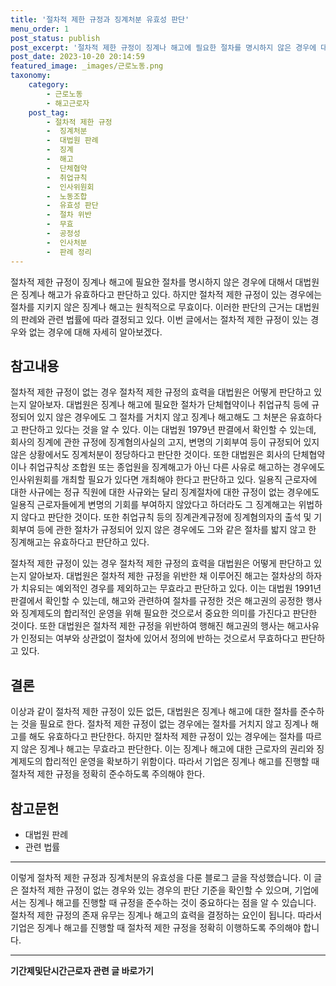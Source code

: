 ```yaml
---
title: '절차적 제한 규정과 징계처분 유효성 판단'
menu_order: 1
post_status: publish
post_excerpt: '절차적 제한 규정이 징계나 해고에 필요한 절차를 명시하지 않은 경우에 대해서 대법원은 징계나 해고가 유효하다고 판단하고 있다. 하지만 절차적 제한 규정이 있는 경우에는 절차를 지키지 않은 징계나 해고는 원칙적으로 무효이다. 이러한 판단의 근거는 대법원의 판례와 관련 법률에 따라 결정되고 있다. 이번 글에서는 절차적 제한 규정이 있는 경우와 없는 경우에 대해 자세히 알아보겠다.'
post_date: 2023-10-20 20:14:59
featured_image: _images/근로노동.png
taxonomy:
    category:
        - 근로노동
        - 해고근로자
    post_tag:
        - 절차적 제한 규정
        -  징계처분
        -  대법원 판례
        -  징계
        -  해고
        -  단체협약
        -  취업규칙
        -  인사위원회
        -  노동조합
        -  유효성 판단
        -  절차 위반
        -  무효
        -  공정성
        -  인사처분
        -  판례 정리
---
```




절차적 제한 규정이 징계나 해고에 필요한 절차를 명시하지 않은 경우에 대해서 대법원은 징계나 해고가 유효하다고 판단하고 있다. 하지만 절차적 제한 규정이 있는 경우에는 절차를 지키지 않은 징계나 해고는 원칙적으로 무효이다. 이러한 판단의 근거는 대법원의 판례와 관련 법률에 따라 결정되고 있다. 이번 글에서는 절차적 제한 규정이 있는 경우와 없는 경우에 대해 자세히 알아보겠다.

## 참고내용

절차적 제한 규정이 없는 경우 절차적 제한 규정의 효력을 대법원은 어떻게 판단하고 있는지 알아보자. 대법원은 징계나 해고에 필요한 절차가 단체협약이나 취업규칙 등에 규정되어 있지 않은 경우에도 그 절차를 거치지 않고 징계나 해고해도 그 처분은 유효하다고 판단하고 있다는 것을 알 수 있다. 이는 대법원 1979년 판결에서 확인할 수 있는데, 회사의 징계에 관한 규정에 징계혐의사실의 고지, 변명의 기회부여 등이 규정되어 있지 않은 상황에서도 징계처분이 정당하다고 판단한 것이다. 또한 대법원은 회사의 단체협약이나 취업규칙상 조합원 또는 종업원을 징계해고가 아닌 다른 사유로 해고하는 경우에도 인사위원회를 개최할 필요가 있다면 개최해야 한다고 판단하고 있다. 일용직 근로자에 대한 사규에는 정규 직원에 대한 사규와는 달리 징계절차에 대한 규정이 없는 경우에도 일용직 근로자들에게 변명의 기회를 부여하지 않았다고 하더라도 그 징계해고는 위법하지 않다고 판단한 것이다. 또한 취업규칙 등의 징계관계규정에 징계혐의자의 출석 및 기회부여 등에 관한 절차가 규정되어 있지 않은 경우에도 그와 같은 절차를 밟지 않고 한 징계해고는 유효하다고 판단하고 있다.

절차적 제한 규정이 있는 경우 절차적 제한 규정의 효력을 대법원은 어떻게 판단하고 있는지 알아보자. 대법원은 절차적 제한 규정을 위반한 채 이루어진 해고는 절차상의 하자가 치유되는 예외적인 경우를 제외하고는 무효라고 판단하고 있다. 이는 대법원 1991년 판결에서 확인할 수 있는데, 해고와 관련하여 절차를 규정한 것은 해고권의 공정한 행사와 징계제도의 합리적인 운영을 위해 필요한 것으로서 중요한 의미를 가진다고 판단한 것이다. 또한 대법원은 절차적 제한 규정을 위반하여 행해진 해고권의 행사는 해고사유가 인정되는 여부와 상관없이 절차에 있어서 정의에 반하는 것으로서 무효하다고 판단하고 있다.

## 결론

이상과 같이 절차적 제한 규정이 있든 없든, 대법원은 징계나 해고에 대한 절차를 준수하는 것을 필요로 한다. 절차적 제한 규정이 없는 경우에는 절차를 거치지 않고 징계나 해고를 해도 유효하다고 판단한다. 하지만 절차적 제한 규정이 있는 경우에는 절차를 따르지 않은 징계나 해고는 무효라고 판단한다. 이는 징계나 해고에 대한 근로자의 권리와 징계제도의 합리적인 운영을 확보하기 위함이다. 따라서 기업은 징계나 해고를 진행할 때 절차적 제한 규정을 정확히 준수하도록 주의해야 한다.

## 참고문헌

- 대법원 판례
- 관련 법률

------
이렇게 절차적 제한 규정과 징계처분의 유효성을 다룬 블로그 글을 작성했습니다. 이 글은 절차적 제한 규정이 없는 경우와 있는 경우의 판단 기준을 확인할 수 있으며, 기업에서는 징계나 해고를 진행할 때 규정을 준수하는 것이 중요하다는 점을 알 수 있습니다. 절차적 제한 규정의 존재 유무는 징계나 해고의 효력을 결정하는 요인이 됩니다. 따라서 기업은 징계나 해고를 진행할 때 절차적 제한 규정을 정확히 이행하도록 주의해야 합니다.
<!-- wp:separator -->
<hr class="wp-block-separator has-alpha-channel-opacity"/>
<!-- /wp:separator -->

<!-- wp:group {"backgroundColor":"base","layout":{"type":"constrained"}} -->
<div class="wp-block-group has-base-background-color has-background"><!-- wp:paragraph {"align":"center","fontSize":"medium"} -->
<p class="has-text-align-center has-large-font-size"><strong>기간제및단시간근로자 관련 글 바로가기</strong></p>
<!-- /wp:paragraph -->


<!-- wp:latest-posts
{"categories":[{"id":10536,"count":19,"description":"","link":"https://uknowlaw.com/category/%ea%b8%b0%ea%b0%84%ec%a0%9c%eb%b0%8f%eb%8b%a8%ec%8b%9c%ea%b0%84%ea%b7%bc%eb%a1%9c%ec%9e%90/","name":"기간제및단시간근로자","slug":"기간제및단시간근로자","taxonomy":"category","parent":0,"meta":[],"_links":{"self":[{"href":"https://uknowlaw.com/wp-json/wp/v2/categories/10536"}],"collection":[{"href":"https://uknowlaw.com/wp-json/wp/v2/categories"}],"about":[{"href":"https://uknowlaw.com/wp-json/wp/v2/taxonomies/category"}],"wp:post_type":[{"href":"https://uknowlaw.com/wp-json/wp/v2/posts?categories=10536"}],"curies":[{"name":"wp","href":"https://api.w.org/{rel}","templated":true}]}}],"postsToShow":100,"excerptLength":28,"postLayout":"grid","columns":2,"featuredImageAlign":"left","featuredImageSizeSlug":"large","fontSize":18px} /--></div>
<!-- /wp:group -->